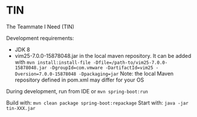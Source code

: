 # TIN
The Teammate I Need (TIN)

Development requirements:
* JDK 8
* vim25-7.0.0-15878048.jar in the local maven repository. It can be added with `mvn install:install-file -Dfile=/path-to/vim25-7.0.0-15878048.jar -DgroupId=com.vmware -DartifactId=vim25 -Dversion=7.0.0-15878048 -Dpackaging=jar` Note: the local Maven repository defined in pom.xml may differ for your OS

During development, run from IDE or `mvn spring-boot:run` 

Build with: `mvn clean package spring-boot:repackage`
Start with: `java -jar tin-XXX.jar`